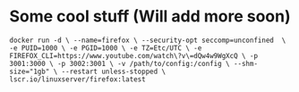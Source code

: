 # Some cool stuff (Will add more soon)

`docker run -d \
  --name=firefox \
  --security-opt seccomp=unconfined  \
  -e PUID=1000 \
  -e PGID=1000 \
  -e TZ=Etc/UTC \
  -e FIREFOX_CLI=https://www.youtube.com/watch\?v\=dQw4w9WgXcQ \
  -p 3001:3000 \
  -p 3002:3001 \
  -v /path/to/config:/config \
  --shm-size="1gb" \
  --restart unless-stopped \
  lscr.io/linuxserver/firefox:latest`
